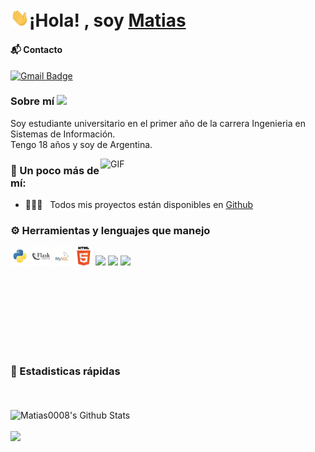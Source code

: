 <h1> <img src="https://raw.githubusercontent.com/ABSphreak/ABSphreak/master/gifs/Hi.gif" width="30px">¡Hola! , soy <a href="https://github.com/Matias0008">Matias</a> </h1>
</h1>

#### 📬 Contacto
[![Gmail Badge](https://img.shields.io/badge/-Gmail-d14836?style=flat-square&logo=Gmail&logoColor=white&link=mailto:delmaty.03@gmail.com)](mailto:matiasdelgado159@gmail.com)

### Sobre mí <img src="https://media.giphy.com/media/VgCDAzcKvsR6OM0uWg/giphy.gif" width="50"> 
Soy estudiante universitario en el primer año de la carrera Ingenieria en Sistemas de Información.<br>Tengo 18 años y soy de Argentina.




<img align="right" alt="GIF" src="https://raw.githubusercontent.com/rahul-jha98/rahul-jha98/main/techstack.gif" width="360px"/>
  
### 🧐 Un poco más de mí:

- 👨🏻‍💻 &nbsp; Todos mis proyectos están disponibles en [Github](https://github.com/Matias0008?tab=repositories)


  
### ⚙️ Herramientas y lenguajes que manejo
<code><img height="30" src="https://raw.githubusercontent.com/github/explore/80688e429a7d4ef2fca1e82350fe8e3517d3494d/topics/python/python.png"></code>
<code><img height="30" src="https://raw.githubusercontent.com/github/explore/80688e429a7d4ef2fca1e82350fe8e3517d3494d/topics/flask/flask.png"></code>
<code><img height="30" src="https://raw.githubusercontent.com/github/explore/80688e429a7d4ef2fca1e82350fe8e3517d3494d/topics/mysql/mysql.png"></code>
<code><img height="30" src="https://raw.githubusercontent.com/github/explore/80688e429a7d4ef2fca1e82350fe8e3517d3494d/topics/html/html.png"></code>
<code><img height="30" src="https://avatars1.githubusercontent.com/u/1517864?s=200&v=4"></code>
<code><img height="30" src="https://avatars1.githubusercontent.com/u/2918581?s=200&v=4"></code>
<code><img height="30" src="https://avatars3.githubusercontent.com/u/18133?s=200&v=4"></code>

</details>


<br>
<br>
<br>
<br>
<br>
<br>
<br>


<p align="center">

### 🚀 Estadisticas rápidas
<br>
<br>
<img align="center" src="https://github-readme-stats.vercel.app/api?username=Matias0008&show_icons=true&line_height=21&theme=react" alt="Matias0008's Github Stats" />
 <p></p>
<img align="center" src="https://github-readme-stats.vercel.app/api/top-langs/?username=Matias0008&theme=react&line_height=27&layout=compact" />

</p>



